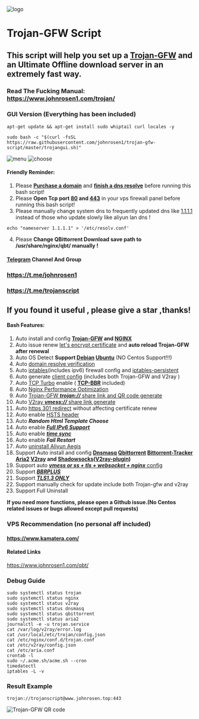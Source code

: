 ![logo](https://raw.githubusercontent.com/johnrosen1/trojan-gfw-script/master/logo.png)
# Trojan-GFW Script
## This script will help you set up a [Trojan-GFW](https://github.com/trojan-gfw/trojan) and an Ultimate Offline download server in an extremely fast way.
### Read The Fucking Manual: https://www.johnrosen1.com/trojan/

### GUI Version (Everything has been included)
```
apt-get update && apt-get install sudo whiptail curl locales -y
```
```
sudo bash -c "$(curl -fsSL https://raw.githubusercontent.com/johnrosen1/trojan-gfw-script/master/trojangui.sh)"
```
![menu](https://raw.githubusercontent.com/johnrosen1/trojan-gfw-script/master/menu.png)
![choose](https://raw.githubusercontent.com/johnrosen1/trojan-gfw-script/master/options.png)

#### Friendly Reminder:
1. Please **[Purchase a domain](https://www.namesilo.com/?rid=685fb47qi)** and **[finish a dns resolve](https://dnschecker.org/)** before running this bash script!
2. Please **Open Tcp port [80](https://www.speedguide.net/port.php?port=80) and [443](https://www.speedguide.net/port.php?port=443)** in your vps firewall panel before running this bash script!
3. Please manually change system dns to frequently updated dns like [1.1.1.1](https://1.1.1.1/) instead of those who update slowly like aliyun lan dns !
```
echo "nameserver 1.1.1.1" > '/etc/resolv.conf'
```
4. Please **Change QBittorrent Download save path to /usr/share/nginx/qbt/ manually !**

#### [Telegram](https://telegram.org/) Channel And Group

### https://t.me/johnrosen1

### https://t.me/trojanscript

## If you found it useful , please give a star ,thanks!
#### Bash Features:

1. Auto install and config **[Trojan-GFW](https://github.com/trojan-gfw/trojan) and [NGINX](https://www.nginx.com/)**
3. Auto issue renew [let's encrypt certificate](https://letsencrypt.org/) and **auto reload Trojan-GFW after renewal**
4. Auto OS Detect **Support [Debian](https://www.debian.org/) [Ubuntu](https://ubuntu.com/)** (NO Centos Support!!!) 
5. Auto [domain resolve verification](https://en.wikipedia.org/wiki/Nslookup)
6. Auto [iptables](https://en.wikipedia.org/wiki/Iptables)(includes ipv6) firewall config and [iptables-persistent](https://github.com/zertrin/iptables-persistent)
7. Auto generate [client config](https://trojan-gfw.github.io/trojan/config) (includes both Trojan-GFW and V2ray )
9. Auto [TCP Turbo](https://github.com/shadowsocks/shadowsocks/wiki/Optimizing-Shadowsocks) enable ( **[TCP-BBR](https://github.com/google/bbr)** included)
10. Auto [Nginx Performance Optimization](https://www.johnrosen1.com/nginx1/)
11. Auto [Trojan-GFW ***trojan://*** share link and QR code generate](https://github.com/trojan-gfw/trojan-url)
12. Auto [V2ray ***vmess://*** share link generate](https://github.com/boypt/vmess2json)
13. Auto [https 301 redirect](https://en.wikipedia.org/wiki/HTTP_301) without affecting certificate renew
14. Auto enable [HSTS header](https://securityheaders.com/)
16. Auto ***Random Html Template Choose***
17. Auto enable [***Full IPv6 Support***](https://en.wikipedia.org/wiki/IPv6)
18. Auto enable ***[time sync](https://www.freedesktop.org/software/systemd/man/timedatectl.html)***
19. Auto enable ***Fail Restart*** 
20. Auto [uninstall Aliyun Aegis](https://www.johnrosen1.com/ali-iso/)
20. Support Auto install and config **[Dnsmasq](https://en.wikipedia.org/wiki/Dnsmasq) [Qbittorrent](https://www.qbittorrent.org/) [Bittorrent-Tracker](https://github.com/webtorrent/bittorrent-tracker) [Aria2](https://github.com/aria2/aria2) [V2ray](https://www.v2ray.com/index.html) and [Shadowsocks](https://shadowsocks.org/en/index.html)([V2ray-plugin](https://github.com/shadowsocks/v2ray-plugin))**
19. Support auto [***vmess or ss + tls + websocket + nginx*** config](https://guide.v2fly.org/advanced/wss_and_web.html)
20. Support ***[BBRPLUS](https://github.com/chiakge/Linux-NetSpeed)***
15. Support ***[TLS1.3 ONLY](https://wiki.openssl.org/index.php/TLS1.3)***
21. Support manually check for update include both Trojan-gfw and v2ray
23. Support Full Uninstall

**If you need more functions, please open a Github issue.(No Centos related issues or bugs allowed except pull requests)**

### VPS Recommendation (no personal aff included)

#### https://www.kamatera.com/

#### Related Links

https://www.johnrosen1.com/qbt/

### Debug Guide

```
sudo systemctl status trojan
sudo systemctl status nginx
sudo systemctl status v2ray
sudo systemctl status dnsmasq
sudo systemctl status qbittorrent
sudo systemctl status aria2
journalctl -e -u trojan.service
cat /var/log/v2ray/error.log
cat /usr/local/etc/trojan/config.json
cat /etc/nginx/conf.d/trojan.conf
cat /etc/v2ray/config.json
cat /etc/aria.conf
crontab -l
sudo ~/.acme.sh/acme.sh --cron
timedatectl
iptables -L -v
```
### Result Example
```
trojan://trojanscript@www.johnrosen.top:443
```
![Trojan-GFW QR code](https://raw.githubusercontent.com/johnrosen1/trojan-gfw-script/master/trojanscript.png)



